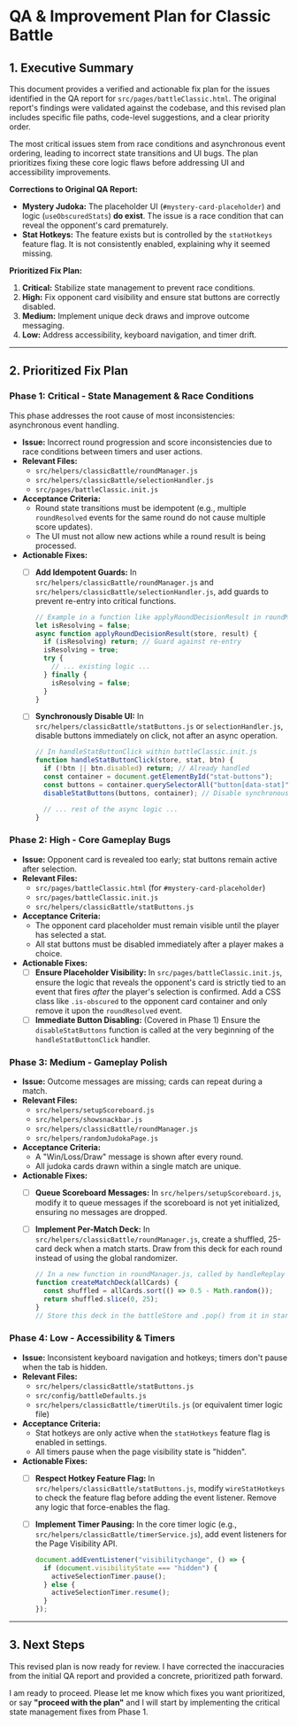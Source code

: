 # QA & Improvement Plan for Classic Battle

## 1. Executive Summary

This document provides a verified and actionable fix plan for the issues identified in the QA report for `src/pages/battleClassic.html`. The original report's findings were validated against the codebase, and this revised plan includes specific file paths, code-level suggestions, and a clear priority order.

The most critical issues stem from race conditions and asynchronous event ordering, leading to incorrect state transitions and UI bugs. The plan prioritizes fixing these core logic flaws before addressing UI and accessibility improvements.

**Corrections to Original QA Report:**

- **Mystery Judoka:** The placeholder UI (`#mystery-card-placeholder`) and logic (`useObscuredStats`) **do exist**. The issue is a race condition that can reveal the opponent's card prematurely.
- **Stat Hotkeys:** The feature exists but is controlled by the `statHotkeys` feature flag. It is not consistently enabled, explaining why it seemed missing.

**Prioritized Fix Plan:**

1. **Critical:** Stabilize state management to prevent race conditions.
2. **High:** Fix opponent card visibility and ensure stat buttons are correctly disabled.
3. **Medium:** Implement unique deck draws and improve outcome messaging.
4. **Low:** Address accessibility, keyboard navigation, and timer drift.

---

## 2. Prioritized Fix Plan

### Phase 1: Critical - State Management & Race Conditions

This phase addresses the root cause of most inconsistencies: asynchronous event handling.

- **Issue:** Incorrect round progression and score inconsistencies due to race conditions between timers and user actions.
- **Relevant Files:**
  - `src/helpers/classicBattle/roundManager.js`
  - `src/helpers/classicBattle/selectionHandler.js`
  - `src/pages/battleClassic.init.js`
- **Acceptance Criteria:**
  - Round state transitions must be idempotent (e.g., multiple `roundResolved` events for the same round do not cause multiple score updates).
  - The UI must not allow new actions while a round result is being processed.
- **Actionable Fixes:**
  - [ ] **Add Idempotent Guards:** In `src/helpers/classicBattle/roundManager.js` and `src/helpers/classicBattle/selectionHandler.js`, add guards to prevent re-entry into critical functions.

    ```javascript
    // Example in a function like applyRoundDecisionResult in roundManager.js
    let isResolving = false;
    async function applyRoundDecisionResult(store, result) {
      if (isResolving) return; // Guard against re-entry
      isResolving = true;
      try {
        // ... existing logic ...
      } finally {
        isResolving = false;
      }
    }
    ```

  - [ ] **Synchronously Disable UI:** In `src/helpers/classicBattle/statButtons.js` or `selectionHandler.js`, disable buttons immediately on click, not after an async operation.

    ```javascript
    // In handleStatButtonClick within battleClassic.init.js
    function handleStatButtonClick(store, stat, btn) {
      if (!btn || btn.disabled) return; // Already handled
      const container = document.getElementById("stat-buttons");
      const buttons = container.querySelectorAll("button[data-stat]");
      disableStatButtons(buttons, container); // Disable synchronously

      // ... rest of the async logic ...
    }
    ```

### Phase 2: High - Core Gameplay Bugs

- **Issue:** Opponent card is revealed too early; stat buttons remain active after selection.
- **Relevant Files:**
  - `src/pages/battleClassic.html` (for `#mystery-card-placeholder`)
  - `src/pages/battleClassic.init.js`
  - `src/helpers/classicBattle/statButtons.js`
- **Acceptance Criteria:**
  - The opponent card placeholder must remain visible until the player has selected a stat.
  - All stat buttons must be disabled immediately after a player makes a choice.
- **Actionable Fixes:**
  - [ ] **Ensure Placeholder Visibility:** In `src/pages/battleClassic.init.js`, ensure the logic that reveals the opponent's card is strictly tied to an event that fires _after_ the player's selection is confirmed. Add a CSS class like `.is-obscured` to the opponent card container and only remove it upon the `roundResolved` event.
  - [ ] **Immediate Button Disabling:** (Covered in Phase 1) Ensure the `disableStatButtons` function is called at the very beginning of the `handleStatButtonClick` handler.

### Phase 3: Medium - Gameplay Polish

- **Issue:** Outcome messages are missing; cards can repeat during a match.
- **Relevant Files:**
  - `src/helpers/setupScoreboard.js`
  - `src/helpers/showsnackbar.js`
  - `src/helpers/classicBattle/roundManager.js`
  - `src/helpers/randomJudokaPage.js`
- **Acceptance Criteria:**
  - A "Win/Loss/Draw" message is shown after every round.
  - All judoka cards drawn within a single match are unique.
- **Actionable Fixes:**
  - [ ] **Queue Scoreboard Messages:** In `src/helpers/setupScoreboard.js`, modify it to queue messages if the scoreboard is not yet initialized, ensuring no messages are dropped.
  - [ ] **Implement Per-Match Deck:** In `src/helpers/classicBattle/roundManager.js`, create a shuffled, 25-card deck when a match starts. Draw from this deck for each round instead of using the global randomizer.

    ```javascript
    // In a new function in roundManager.js, called by handleReplay or at match start
    function createMatchDeck(allCards) {
      const shuffled = allCards.sort(() => 0.5 - Math.random());
      return shuffled.slice(0, 25);
    }
    // Store this deck in the battleStore and .pop() from it in startRound.
    ```

### Phase 4: Low - Accessibility & Timers

- **Issue:** Inconsistent keyboard navigation and hotkeys; timers don't pause when the tab is hidden.
- **Relevant Files:**
  - `src/helpers/classicBattle/statButtons.js`
  - `src/config/battleDefaults.js`
  - `src/helpers/classicBattle/timerUtils.js` (or equivalent timer logic file)
- **Acceptance Criteria:**
  - Stat hotkeys are only active when the `statHotkeys` feature flag is enabled in settings.
  - All timers pause when the page visibility state is "hidden".
- **Actionable Fixes:**
  - [ ] **Respect Hotkey Feature Flag:** In `src/helpers/classicBattle/statButtons.js`, modify `wireStatHotkeys` to check the feature flag before adding the event listener. Remove any logic that force-enables the flag.
  - [ ] **Implement Timer Pausing:** In the core timer logic (e.g., `src/helpers/classicBattle/timerService.js`), add event listeners for the Page Visibility API.

    ```javascript
    document.addEventListener("visibilitychange", () => {
      if (document.visibilityState === "hidden") {
        activeSelectionTimer.pause();
      } else {
        activeSelectionTimer.resume();
      }
    });
    ```

---

## 3. Next Steps

This revised plan is now ready for review. I have corrected the inaccuracies from the initial QA report and provided a concrete, prioritized path forward.

I am ready to proceed. Please let me know which fixes you want prioritized, or say **"proceed with the plan"** and I will start by implementing the critical state management fixes from Phase 1.
